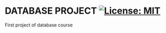 # DATABASE PROJECT [![License: MIT](https://img.shields.io/badge/License-MIT-brightgreen.svg)](https://opensource.org/licenses/MIT)

First project of database course
